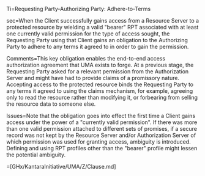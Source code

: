 Ti=Requesting Party-Authorizing Party: Adhere-to-Terms

sec=When the Client successfully gains access from a Resource Server to a protected resource by wielding a valid "bearer" RPT associated with at least one currently valid permission for the type of access sought, the Requesting Party using that Client gains an obligation to the Authorizing Party to adhere to any terms it agreed to in order to gain the permission.

Comments=This key obligation enables the end-to-end access authorization agreement that UMA exists to forge. At a previous stage, the Requesting Party asked for a relevant permission from the Authorization Server and might have had to provide claims of a promissory nature. Accepting access to the protected resource binds the Requesting Party to any terms it agreed to using the claims mechanism, for example, agreeing only to read the resource rather than modifying it, or forbearing from selling the resource data to someone else.

Issues=Note that the obligation goes into effect the first time a Client gains access under the power of a "currently valid permission". If there was more than one valid permission attached to different sets of promises, if a secure record was not kept by the Resource Server and/or Authorization Server of which permission was used for granting access, ambiguity is introduced. Defining and using RPT profiles other than the "bearer" profile might lessen the potential ambiguity.

=[GHx/KantaraInitiative/UMA/Z/Clause.md]
